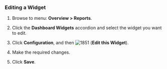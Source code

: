 ### Editing a Widget

1.  Browse to menu: **Overview > Reports**.

2.  Click the **Dashboard Widgets** accordion and select the widget you
    want to edit.

3.  Click **Configuration**, and then
    ![1851](../images/1851.png) (**Edit this Widget**).

4.  Make the required changes.

5.  Click **Save**.
